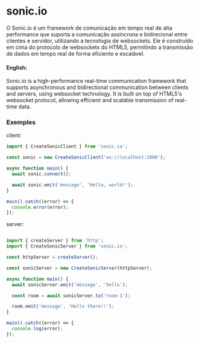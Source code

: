 # sonic.io
O Sonic.io é um framework de comunicação em tempo real de alta performance que suporta a comunicação assíncrona e bidirecional entre clientes e servidor, utilizando a tecnologia de websockets. Ele é construído em cima do protocolo de websockets do HTML5, permitindo a transmissão de dados em tempo real de forma eficiente e escalável.
#### English:
Sonic.io is a high-performance real-time communication framework that supports asynchronous and bidirectional communication between clients and servers, using websocket technology. It is built on top of HTML5's websocket protocol, allowing efficient and scalable transmission of real-time data.




### Exemples

client:

```ts
import { CreateSonicClient } from 'sonic.io';

const sonic = new CreateSonicClient('ws://localhost:3000');

async function main() {
  await sonic.connect();

  await sonic.emit('message', 'Hello, world!');
}

main().catch((error) => {
  console.error(error);
});

```



server: 

```ts

import { createServer } from 'http';
import { CreateSonicServer } from 'sonic.io';

const httpServer = createServer();

const sonicServer = new CreateSonicServer(httpServer);

async function main() {
  await sonicServer.emit('message', 'hello');

  const room = await sonicServer.to('room-1');

  room.emit('message', 'Hello there!!');
}

main().catch((error) => {
  console.log(error);
});

```
